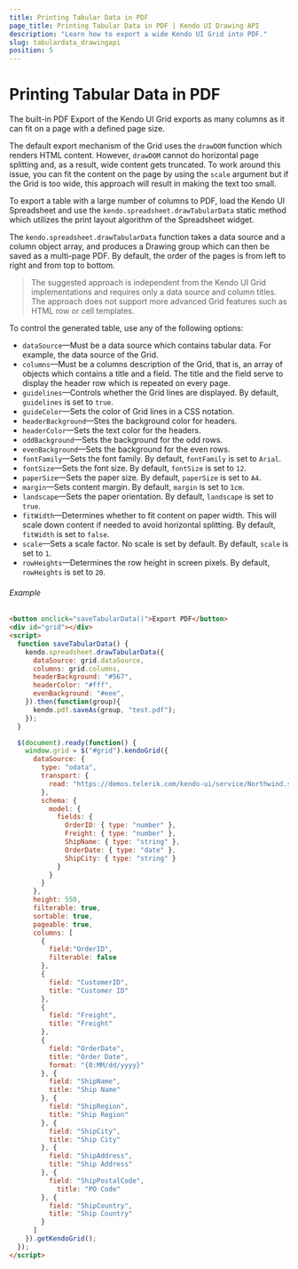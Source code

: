 ```yaml
---
title: Printing Tabular Data in PDF
page_title: Printing Tabular Data in PDF | Kendo UI Drawing API
description: "Learn how to export a wide Kendo UI Grid into PDF."
slug: tabulardata_drawingapi
position: 5
---
```


# Printing Tabular Data in PDF

The built-in PDF Export of the Kendo UI Grid exports as many columns as it can fit on a page with a defined page size.

The default export mechanism of the Grid uses the `drawDOM` function which renders HTML content. However, `drawDOM` cannot do horizontal page splitting and, as a result, wide content gets truncated. To work around this issue, you can fit the content on the page by using the `scale` argument but if the Grid is too wide, this approach will result in making the text too small.

To export a table with a large number of columns to PDF, load the Kendo UI Spreadsheet and use the `kendo.spreadsheet.drawTabularData` static method which utilizes the print layout algorithm of the Spreadsheet widget.

The `kendo.spreadsheet.drawTabularData` function takes a data source and a column object array, and produces a Drawing group which can then be saved as a multi-page PDF. By default, the order of the pages is from left to right and from top to bottom.

> The suggested approach is independent from the Kendo UI Grid implementations and requires only a data source and column titles. The approach does not support more advanced Grid features such as HTML row or cell templates.

To control the generated table, use any of the following options:

- `dataSource`&mdash;Must be a data source which contains tabular data. For example, the data source of the Grid.
- `columns`&mdash;Must be a columns description of the Grid, that is, an array of objects which contains a title and a field. The title and the field serve to display the header row which is repeated on every page.
- `guidelines`&mdash;Controls whether the Grid lines are displayed. By default, `guidelines` is set to `true`.
- `guideColor`&mdash;Sets the color of Grid lines in a CSS notation.
- `headerBackground`&mdash;Stes the background color for headers.
- `headerColor`&mdash;Sets the text color for the headers.
- `oddBackground`&mdash;Sets the background for the odd rows.
- `evenBackground`&mdash;Sets the background for the even rows.
- `fontFamily`&mdash;Sets the font family. By default, `fontFamily` is set to `Arial`.
- `fontSize`&mdash;Sets the font size. By default, `fontSize` is set to `12`.
- `paperSize`&mdash;Sets the paper size. By default, `paperSize` is set to `A4`.
- `margin`&mdash;Sets content margin. By default, `margin` is set to `1cm`.
- `landscape`&mdash;Sets the paper orientation. By default, `landscape` is set to `true`.
- `fitWidth`&mdash;Determines whether to fit content on paper width. This will scale down content if needed to avoid horizontal splitting. By default, `fitWidth` is set to `false`.
- `scale`&mdash;Sets a scale factor. No scale is set by default. By default, `scale` is set to `1`.
- `rowHeights`&mdash;Determines the row height in screen pixels. By default, `rowHeights` is set to `20`.

###### Example

```html
<button onclick="saveTabularData()">Export PDF</button>
<div id="grid"></div>
<script>
  function saveTabularData() {
    kendo.spreadsheet.drawTabularData({
      dataSource: grid.dataSource,
      columns: grid.columns,
      headerBackground: "#567",
      headerColor: "#fff",
      evenBackground: "#eee",
    }).then(function(group){
      kendo.pdf.saveAs(group, "test.pdf");
    });
  }

  $(document).ready(function() {
    window.grid = $("#grid").kendoGrid({
      dataSource: {
        type: "odata",
        transport: {
          read: "https://demos.telerik.com/kendo-ui/service/Northwind.svc/Orders"
        },
        schema: {
          model: {
            fields: {
              OrderID: { type: "number" },
              Freight: { type: "number" },
              ShipName: { type: "string" },
              OrderDate: { type: "date" },
              ShipCity: { type: "string" }
            }
          }
        }
      },
      height: 550,
      filterable: true,
      sortable: true,
      pageable: true,
      columns: [
        {
          field:"OrderID",
          filterable: false
        },
        {
          field: "CustomerID",
          title: "Customer ID"
        },
        {
          field: "Freight",
          title: "Freight"
        },
        {
          field: "OrderDate",
          title: "Order Date",
          format: "{0:MM/dd/yyyy}"
        }, {
          field: "ShipName",
          title: "Ship Name"
        }, {
          field: "ShipRegion",
          title: "Ship Region"
        }, {
          field: "ShipCity",
          title: "Ship City"
        }, {
          field: "ShipAddress",
          title: "Ship Address"
        }, {
          field: "ShipPostalCode",
         	title: "PO Code"
        }, {
          field: "ShipCountry",
          title: "Ship Country"
        }
      ]
    }).getKendoGrid();
  });
</script>
```
